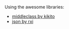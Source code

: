 
Using the awesome libraries:
* [middleclass by kikito](https://github.com/kikito/middleclass)
* [json by rxi](https://github.com/rxi/json.lua)